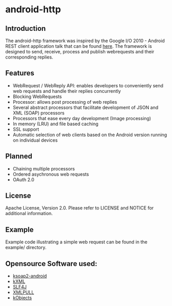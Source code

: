 # android-http

## Introduction
The android-http framework was inspired by the Google I/O 2010 - Android REST client application talk that can be found [here](http://www.youtube.com/watch?v=xHXn3Kg2IQE).
The framework is designed to send, receive, process and publish webrequests and their corresponding replies.

## Features
* WebRequest / WebReply API: enables developers to conveniently send web requests and handle their replies concurrently
* Blocking WebRequests
* Processor: allows post processing of web replies
* Several abstract processors that facilitate development of JSON and XML (SOAP) processors
* Processors that ease every day development (Image processing)
* In memory (LRU) and file based caching
* SSL support
* Automatic selection of web clients based on the Android version running on individual devices

## Planned
* Chaining multiple processors
* Ordered asychronous web requests
* OAuth 2.0

## License
Apache License, Version 2.0. Please refer to LICENSE and NOTICE for additional information.

## Example
Example code illustrating a simple web request can be found in the example/ directory.

## Opensource Software used:
- [ksoap2-android](http://code.google.com/p/ksoap2-android)
- [kXML](http://kxml.sourceforge.net/)
- [SLF4J](http://www.slf4j.org/)
- [XMLPULL](http://www.xmlpull.org/)
- [kObjects](http://kobjects.sourceforge.net/)
